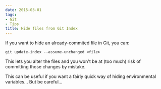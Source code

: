 ```yaml
---
date: 2015-03-01
tags:
- Git
- Tips
title: Hide files from Git Index
---
```


If you want to hide an already-commited file in Git, you can:

`git update-index --assume-unchanged <file>`

This lets you alter the files and you won't be at (too much) risk of committing those changes by mistake.

This can be useful if you want a fairly quick way of hiding environmental variables... But be careful...

